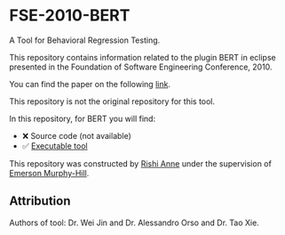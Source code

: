 # FSE-2010-BERT
 A Tool for Behavioral Regression Testing.

This repository contains information related to the plugin BERT in eclipse  presented in the Foundation of Software Engineering Conference, 2010.

You can find the paper on the following  [link](http://dl.acm.org/citation.cfm?doid=1882291.1882348).

This repository is not the original repository for this tool.

In this repository, for BERT you will find:

* :x: Source code (not available)
* :white_check_mark: [Executable tool](http://www.cc.gatech.edu/~wjin6/mypage/org.arktos.bertplugin_1.0.0.jar)

This repository was constructed by [Rishi Anne](https://github.com/rishielnino) under the supervision of [Emerson Murphy-Hill](https://github.com/CaptainEmerson).

## Attribution

Authors of tool: Dr. Wei Jin and Dr. Alessandro Orso and Dr. Tao Xie.
